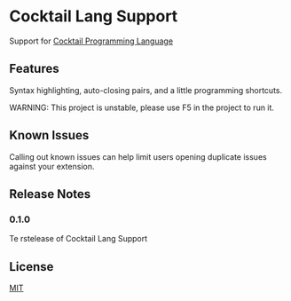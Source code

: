 # Cocktail Lang Support

Support for [Cocktail Programming Language](https://github.com/peter-hunt/cocktail-lang)

## Features

Syntax highlighting, auto-closing pairs, and a little programming shortcuts.

WARNING: This project is unstable, please use F5 in the project to run it.

<!-- For example if there is an image subfolder under your extension project workspace: -->

<!-- \!\[feature X\]\(images/feature-x.png\)

> Tip: Many popular extensions utilize animations. This is an excellent way to show off your extension! We recommend short, focused animations that are easy to follow. -->

<!-- ## Requirements

If you have any requirements or dependencies, add a section describing those and how to install and configure them. -->

<!-- ## Extension Settings

Include if your extension adds any VS Code settings through the `contributes.configuration` extension point.

For example:

This extension contributes the following settings:

* `myExtension.enable`: enable/disable this extension
* `myExtension.thing`: set to `blah` to do something -->

## Known Issues

Calling out known issues can help limit users opening duplicate issues against your extension.

## Release Notes
### 0.1.0

Te rstelease of Cocktail Lang Support

## License
[MIT](LICENSE.txt)
